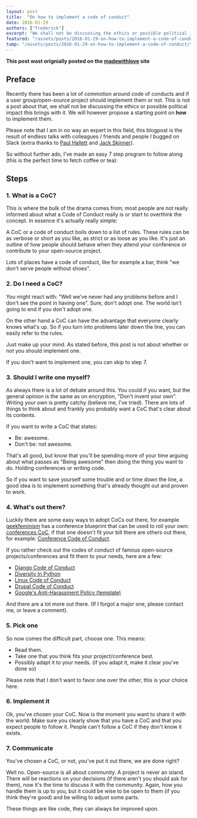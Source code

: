 ```yaml
---
layout: post
title:  "On how to implement a code of conduct"
date: 2016-01-29
authors: ["frederick"]
excerpt: "We shall not be discussing the ethics or possible political impact this brings with it. We will however propose a starting point on **how** to implement them."
featured: "/assets/posts/2016-01-29-on-how-to-implement-a-code-of-conduct/header.webp"
tump: "/assets/posts/2016-01-29-on-how-to-implement-a-code-of-conduct/tump.webp"
---
```


**This post wast orignially posted on the [madewithlove](https://blog.madewithlove.be/) site**

## Preface

Recently there has been a lot of commotion around code of conducts and if a user group/open-source project should implement them or not. This is not a post about that, we shall not be discussing the ethics or possible political impact this brings with it. We will however propose a starting point on **how** to implement them.

Please note that I am in no way an expert in this field, this blogpost is the result of endless talks with colleagues / friends and people I bugged on Slack (extra thanks to [Paul Hallett](https://twitter.com/phalt_) and [Jack Skinner](https://twitter.com/developerjack)).

So without further ado, I've made an easy 7 step program to follow along (this is the perfect time to fetch coffee or tea):

## Steps

### 1. What is a CoC?

This is where the bulk of the drama comes from; most people are not really informed about what a Code of Conduct really is or start to overthink the concept. In essence it's actually really simple:

A CoC or a code of conduct boils down to a list of rules. These rules can be as verbose or short as you like, as strict or as loose as you like. It's just an outline of how people should behave when they attend your conference or contribute to your open-source project.

Lots of places have a code of conduct, like for example a bar, think "we don't serve people without shoes".

### 2. Do I need a CoC?

You might react with: "Well we've never had any problems before and I don't see the point in having one". Sure, don't adopt one. The world isn't going to end if you don't adopt one.

On the other hand a CoC can have the advantage that everyone clearly knows what's up. So if you turn into problems later down the line, you can easily refer to the rules.

Just make up your mind. As stated before, this post is not about whether or not you should implement one.

If you don't want to implement one, you can skip to step 7.

### 3. Should I write one myself?

As always there is a lot of debate around this. You could if you want, but the general opinion is the same as on encryption, "Don't invent your own". Writing your own is pretty catchy (believe me, I've tried). There are lots of things to think about and frankly you probably want a CoC that's clear about its contents.

If you want to write a CoC that states:

  * Be: awesome.
  * Don't be: not awesome.

That's all good, but know that you'll be spending more of your time arguing about what passes as "Being awesome" then doing the thing you want to do. Holding conferences or writing code.

So if you want to save yourself some trouble and or time down the line, a good idea is to implement something that's already thought out and proven to work.

### 4. What's out there?

Luckily there are some easy ways to adopt CoCs out there, for example [geekfeminism](http://geekfeminism.wikia.com/) has a conference blueprint that can be used to roll your own: [conferences CoC](http://geekfeminism.wikia.com/wiki/Conference_anti-harassment/Policy), if that one doesn't fit your bill there are others out there, for example: [Conference Code of Conduct](http://confcodeofconduct.com/).

If you rather check out the codes of conduct of famous open-source projects/conferences and fit them to your needs, here are a few:

  * [Django Code of Conduct](https://www.djangoproject.com/conduct/)
  * [Diversity In Python](https://wiki.python.org/moin/DiversityInPython)
  * [Linux Code of Conduct](http://events.linuxfoundation.org/code-of-conduct)
  * [Drupal Code of Conduct](https://www.drupal.org/dcoc)
  * [Google's Anti-Harassment Policy (template)](https://support.google.com/developergroups/answer/3340512?hl=en)

And there are a lot more out there. (If I forgot a major one, please contact me, or leave a comment).

### 5. Pick one

So now comes the difficult part, choose one. This means:

 * Read them.
 * Take one that you think fits your project/conference best.
 * Possibly adapt it to your needs. (if you adapt it, make it clear you've done so)

Please note that I don't want to favor one over the other, this is your choice here.

### 6. Implement it

Ok, you've chosen your CoC. Now is the moment you want to share it with the world. Make sure you clearly show that you have a CoC and that you expect people to follow it. People can't follow a CoC if they don't know it exists.

### 7. Communicate

You've chosen a CoC, or not, you've put it out there, we are done right?

Well no. Open-source is all about community. A project is never an island. There will be reactions on your decisions (if there aren't you should ask for them), now it's the time to discuss it with the community. Again, how you handle them is up to you, but it could be wise to be open to them (if you think they're good) and be willing to adjust some parts.

These things are like code, they can always be improved upon.
